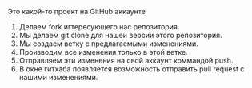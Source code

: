 Это какой-то проект на GitHub аккаунте


1. Делаем fork игтересующего нас репозитория.
2. Мы делаем git clone для нашей версии этого репозитория.
3. Мы создаем ветку с предлагаемыми изменениями.
4. Производим все изменения только в этой ветке.
5. Отправляем эти изменения на свой аккаунт коммандой push.
6. В окне гитхаба появляется возможность отправить pull request с нашими изменениями.